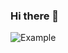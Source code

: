 ### Hi there 👋

<!--
**J0hn-B/J0hn-B** is a ✨ _special_ ✨ repository because its `README.md` (this file) appears on your GitHub profile.

Here are some ideas to get you started:

- 🔭 I’m currently working on ...
- 🌱 I’m currently learning ...
- 👯 I’m looking to collaborate on ...
- 🤔 I’m looking for help with ...
- 💬 Ask me about ...
- 📫 How to reach me: ...
- 😄 Pronouns: ...
- ⚡ Fun fact: ...
- 
- ![Example](./assets/chef.svg)
-->

![Example](<img height="32" width="32" src="https://cdn.jsdelivr.net/npm/simple-icons@v4/icons/chef.svg" />)
